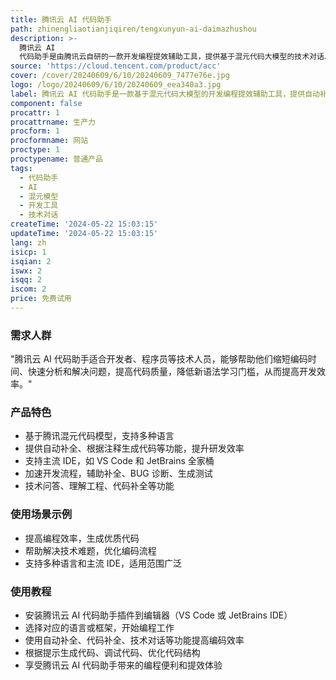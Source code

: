 ```yaml
---
title: 腾讯云 AI 代码助手
path: zhinengliaotianjiqiren/tengxunyun-ai-daimazhushou
description: >-
  腾讯云 AI
  代码助手是由腾讯云自研的一款开发编程提效辅助工具，提供基于混元代码大模型的技术对话、代码补全、代码诊断和优化等能力，帮助开发者生成优质代码、解决技术难题，提升编码效率。
source: 'https://cloud.tencent.com/product/acc'
cover: /cover/20240609/6/10/20240609_7477e76e.jpg
logo: /logo/20240609/6/10/20240609_eea340a3.jpg
label: 腾讯云 AI 代码助手是一款基于混元代码大模型的开发编程提效辅助工具，提供自动补全、代码生成、技术对话等功能。
component: false
procattr: 1
procattrname: 生产力
procform: 1
procformname: 网站
proctype: 1
proctypename: 普通产品
tags:
  - 代码助手
  - AI
  - 混元模型
  - 开发工具
  - 技术对话
createTime: '2024-05-22 15:03:15'
updateTime: '2024-05-22 15:03:15'
lang: zh
isicp: 1
isqian: 2
iswx: 2
isqq: 2
iscom: 2
price: 免费试用
---
```




### 需求人群
"腾讯云 AI 代码助手适合开发者、程序员等技术人员，能够帮助他们缩短编码时间、快速分析和解决问题，提高代码质量，降低新语法学习门槛，从而提高开发效率。"

### 产品特色
* 基于腾讯混元代码模型，支持多种语言
* 提供自动补全、根据注释生成代码等功能，提升研发效率
* 支持主流 IDE，如 VS Code 和 JetBrains 全家桶
* 加速开发流程，辅助补全、BUG 诊断、生成测试
* 技术问答、理解工程、代码补全等功能

### 使用场景示例
* 提高编程效率，生成优质代码
* 帮助解决技术难题，优化编码流程
* 支持多种语言和主流 IDE，适用范围广泛

### 使用教程
* 安装腾讯云 AI 代码助手插件到编辑器（VS Code 或 JetBrains IDE）
* 选择对应的语言或框架，开始编程工作
* 使用自动补全、代码补全、技术对话等功能提高编码效率
* 根据提示生成代码、调试代码、优化代码结构
* 享受腾讯云 AI 代码助手带来的编程便利和提效体验

  
